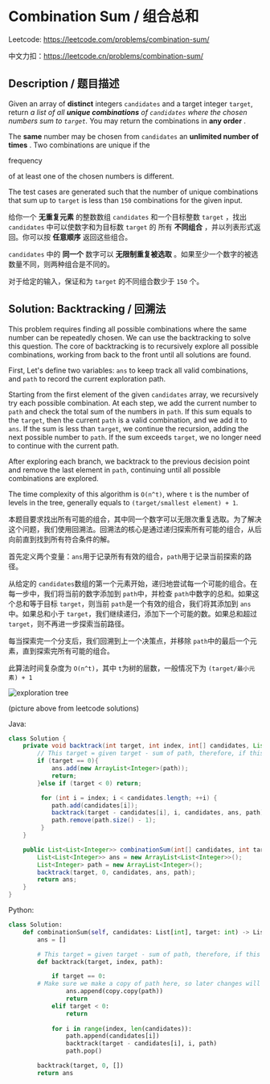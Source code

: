 # Combination Sum / 组合总和

Leetcode: https://leetcode.com/problems/combination-sum/

中文力扣：https://leetcode.cn/problems/combination-sum/

## Description / 题目描述

Given an array of **distinct** integers `candidates` and a target integer `target`, return *a list of all **unique combinations** of *`candidates`* where the chosen numbers sum to *`target`*.* You may return the combinations in  **any order** .

The **same** number may be chosen from `candidates` an  **unlimited number of times** . Two combinations are unique if the

frequency

 of at least one of the chosen numbers is different.

The test cases are generated such that the number of unique combinations that sum up to `target` is less than `150` combinations for the given input.

给你一个 **无重复元素** 的整数数组 `candidates` 和一个目标整数 `target` ，找出 `candidates` 中可以使数字和为目标数 `target` 的 所有 **不同组合** ，并以列表形式返回。你可以按 **任意顺序** 返回这些组合。

`candidates` 中的 **同一个** 数字可以 **无限制重复被选取** 。如果至少一个数字的被选数量不同，则两种组合是不同的。

对于给定的输入，保证和为 `target` 的不同组合数少于 `150` 个。

## Solution: Backtracking / 回溯法

This problem requires finding all possible combinations where the same number can be repeatedly chosen. We can use the backtracking to solve this question. The core of backtracking is to recursively explore all possible combinations, working from back to the front until all solutions are found.

First, Let's define two variables: `ans` to keep track all valid combinations, and `path` to record the current exploration path.

Starting from the first element of the given `candidates` array, we recursively try each possible combination. At each step, we add the current number to `path` and check the total sum of the numbers in `path`. If this sum equals to the `target`, then the current `path` is a valid combination, and we add it to `ans`. If the sum is less than `target`, we continue the recursion, adding the next possible number to `path`. If the sum exceeds `target`, we no longer need to continue with the current path.

After exploring each branch, we backtrack to the previous decision point and remove the last element in `path`, continuing until all possible combinations are explored.

The time complexity of this algorithm is `O(n^t)`, where `t` is the number of levels in the tree, generally equals to `(target/smallest element) + 1`.

本题目要求找出所有可能的组合，其中同一个数字可以无限次重复选取。为了解决这个问题，我们使用回溯法。回溯法的核心是通过递归探索所有可能的组合，从后向前直到找到所有符合条件的解。

首先定义两个变量：`ans`用于记录所有有效的组合，`path`用于记录当前探索的路径。

从给定的 `candidates`数组的第一个元素开始，递归地尝试每一个可能的组合。在每一步中，我们将当前的数字添加到 `path`中，并检查 `path`中数字的总和。如果这个总和等于目标 `target`，则当前 `path`是一个有效的组合，我们将其添加到 `ans`中。如果总和小于 `target`，我们继续递归，添加下一个可能的数。如果总和超过 `target`，则不再进一步探索当前路径。

每当探索完一个分支后，我们回溯到上一个决策点，并移除 `path`中的最后一个元素，直到探索完所有可能的组合。

此算法时间复杂度为 `O(n^t)`，其中 `t`为树的层数，一般情况下为 `(target/最小元素) + 1`

![exploration tree](https://leetcode.com/problems/combination-sum/Figures/39/39_exploration_tree.png)

(picture above from leetcode solutions)



Java:

```java
class Solution {
    private void backtrack(int target, int index, int[] candidates, List<List<Integer>> ans, List<Integer> path){
        // This target = given target - sum of path, therefore, if this target == 0, current path is a vaild answer
        if (target == 0){
            ans.add(new ArrayList<Integer>(path));
            return;
        }else if (target < 0) return;

         for (int i = index; i < candidates.length; ++i) {
            path.add(candidates[i]);
            backtrack(target - candidates[i], i, candidates, ans, path); 
            path.remove(path.size() - 1);
         }
    }

    public List<List<Integer>> combinationSum(int[] candidates, int target) {
        List<List<Integer>> ans = new ArrayList<List<Integer>>();
        List<Integer> path = new ArrayList<Integer>();
        backtrack(target, 0, candidates, ans, path);
        return ans;
    }
}

```

Python:

```python
class Solution:
    def combinationSum(self, candidates: List[int], target: int) -> List[List[int]]:
        ans = []

        # This target = given target - sum of path, therefore, if this target == 0, current path is a vaild answer
        def backtrack(target, index, path):

            if target == 0:
		# Make sure we make a copy of path here, so later changes will not affect the ans. 
                ans.append(copy.copy(path))
                return
            elif target < 0:
                return
  
            for i in range(index, len(candidates)):
                path.append(candidates[i])
                backtrack(target - candidates[i], i, path)
                path.pop()

        backtrack(target, 0, [])
        return ans

```
